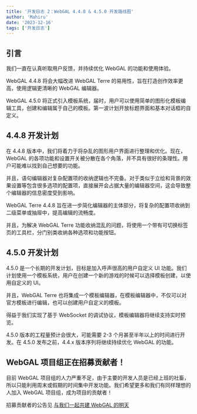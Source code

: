 ```yaml
---
title: '开发日志 2：WebGAL 4.4.8 & 4.5.0 开发路线图'
author: 'Mahiru'
date: '2023-12-16'
tags: ['开发日志']
---
```


## 引言

我们一直在认真听取用户反馈，并持续优化 WebGAL 的功能和使用体验。 

WebGAL 4.4.8 将会大幅改进 WebGAL Terre 的易用性，旨在打造创作效率更高，使用逻辑更清晰的 WebGAL 编辑器。 

WebGAL 4.5.0 将正式引入模板系统，届时，用户可以使用简单的图形化模板编辑工具，创建和编辑属于自己的模板。第一波计划开放标题界面和基本对话框的自定义。

## 4.4.8 开发计划

在 4.4.8 版本中，我们将着力于将杂乱的图形用户界面进行整理和优化。现在，WebGAL 的各项功能和设置开关被分散在各个角落，并不具有很好的条理性。用户可能难以找到自己想要的功能。

并且，语句编辑器对复杂配置项的收纳逻辑也不完备。对于类似于立绘和背景的效果设置等包含很多选项的配置项，直接展开会占据大量的编辑器空间，这会导致整个编辑器的信息密度受到影响。

WebGAL Terre 4.4.8 旨在进一步简化编辑器的主体部分，将复杂的配置项收纳到二级菜单或抽屉中，提高编辑的流畅度。

并且，为解决 WebGAL Terre 功能收纳混乱的问题，将使用一个带有可切换标签页的工具栏，分门别类收纳各种选项和功能按钮。

## 4.5.0 开发计划

4.5.0 是一个长期的开发计划，目标是加入呼声很高的用户自定义 UI 功能。我们计划使用一个模板系统，用户在创建一个新的游戏的时候可以选择模板创建，以使用自定义的 UI。

并且，WebGAL Terre 也将集成一个模板编辑器，在模板编辑器中，不仅可以对官方模板进行编辑，也可以创建用户自定义的模板。

得益于我们实现了基于 WebSocket 的调试协议，模板编辑器将继续支持实时预览。

4.5.0 版本的工程量预计会很大，可能需要 2-3 个月甚至半年以上的时间进行开发。在 4.5.0 发布之前，4.4.x 版本序列将继续持续优化 WebGAL 的功能。

## WebGAL 项目组正在招募贡献者！

目前 WebGAL 项目组的人力严重不足，由于主要的开发人员是已经上班的社畜，所以只能利用周末或假期的时间集中开发功能。我们希望更多和我们有同样理想的人加入 WebGAL 项目组，成为项目的贡献者！

招募贡献者的公告见 [与我们一起共建 WebGAL 的明天](/zh-cn/blog/join)
